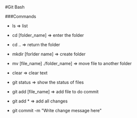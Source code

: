#Git Bash

###Commands
 - ls => list

 - cd [folder_name] => enter the folder

 - cd .. => return the folder

 - mkdir [forlder name] => create folder

 - mv [file_name] ./folder_name] => move file to another folder

 - clear => clear text

 - git status => show the status of files

 - git add [file_name] => add file to do commit

 - git add * => add all changes

 - git commit -m "Write change message here"

   ​